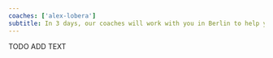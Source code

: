 ```yaml
---
coaches: ['alex-lobera']
subtitle: In 3 days, our coaches will work with you in Berlin to help you learn the React fundamentals needed to develop React apps the right way
---
```


TODO ADD TEXT
